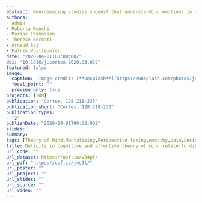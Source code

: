 ```yaml
---
abstract: Neuroimaging studies suggest that understanding emotions in others engages brain regions partially common to those associated with more general cognitive Theory-of-Mind (ToM) functions allowing us to infer people's beliefs or intentions. However, neuropsychological studies on brain-damaged patients reveal dissociations between the ability to understand others' emotions and ToM. This discrepancy might underlie the fact that neuropsychological investigations often correlate behavioural impairments only to the lesion site, without considering the impact that the insult might have on other interconnected brain structures. Here we took a network-based approach, and investigated whether deficits in understanding people's emotional and cognitive states relate to damage to similar or differential structures. By combining information from 40 unilateral stroke damaged patients, with normative connectome data from 92 neurotypical individuals, we estimated lesion-induced dysfunctions across the whole brain, and modeled them in relation to patients' behavior. We found a striking dissociation between networks centered in the insular and prefrontal cortex, whose dysfunctions led to selective impairments in understanding emotions and beliefs respectively. Instead, no evidence was observed for neural structures shared between the two conditions. Overall, our data provide novel evidence of segregation between brain networks subserving social inferential abilities.
authors:
- admin
- Roberta Ronchi
- Marine Thomasson
- Therese Bernati
- Arnaud Saj
- Patrik Vuilleumier
date: "2020-04-01T00:00:00Z"
doi: "10.1016/j.cortex.2020.03.019"
featured: false
image:
  caption: 'Image credit: [**Unsplash**](https://unsplash.com/photos/jdD8gXaTZsc)'
  focal_point: ""
  preview_only: true
projects: [TOM]
publication: 'Cortex, 128:218-233'
publication_short: "Cortex, 128:218-233"
publication_types:
- "2"
publishDate: "2020-04-01T00:00:00Z"
slides: 
summary:
tags: [Theory of Mind,Mentalizing,Perspective taking,empathy,pain,Lesion symptom mapping,connectivity,Affective Theory of Mind,Insula,Prefrontal cortex]
title: Deficits in cognitive and affective theory of mind relate to dissociated lesion patterns in prefrontal and insular cortex
url_code: ""
url_dataset: https://osf.io/v94pf/
url_pdf: "https://osf.io/j4s3t/"
url_poster: ""
url_project: ""
url_slides: ""
url_source: ""
url_video: ""
---
```

